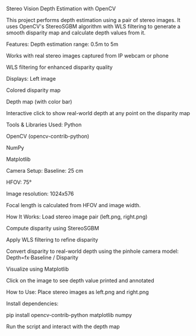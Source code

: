 Stereo Vision Depth Estimation with OpenCV

This project performs depth estimation using a pair of stereo images.
It uses OpenCV's StereoSGBM algorithm with WLS filtering to generate a smooth disparity map and calculate depth values from it.

Features:
Depth estimation range: 0.5m to 5m

Works with real stereo images captured from IP webcam or phone

WLS filtering for enhanced disparity quality

Displays:
Left image

Colored disparity map

Depth map (with color bar)

Interactive click to show real-world depth at any point on the disparity map

Tools & Libraries Used:
Python

OpenCV (opencv-contrib-python)

NumPy

Matplotlib

Camera Setup:
Baseline: 25 cm

HFOV: 75°

Image resolution: 1024x576

Focal length is calculated from HFOV and image width.

How It Works:
Load stereo image pair (left.png, right.png)

Compute disparity using StereoSGBM

Apply WLS filtering to refine disparity

Convert disparity to real-world depth using the pinhole camera model:
    Depth=fx⋅Baseline / Disparity
    
Visualize using Matplotlib

Click on the image to see depth value printed and annotated

How to Use:
Place stereo images as left.png and right.png

Install dependencies:

pip install opencv-contrib-python matplotlib numpy

Run the script and interact with the depth map
